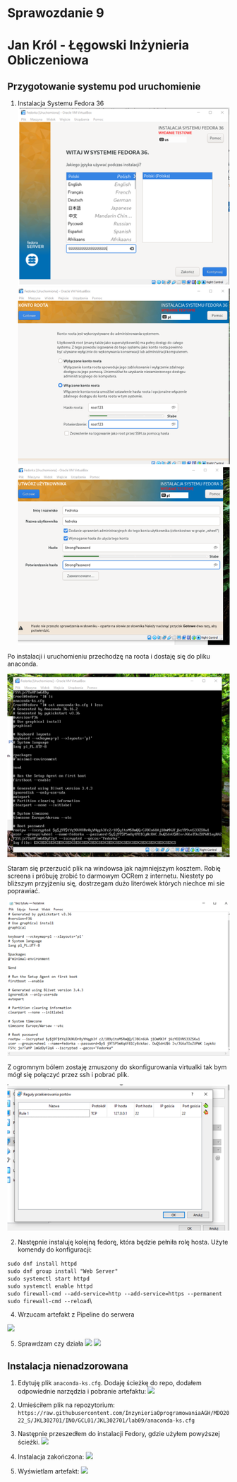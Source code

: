 # Sprawozdanie 9
# Jan Król - Łęgowski Inżynieria Obliczeniowa

## Przygotowanie systemu pod uruchomienie

1. Instalacja Systemu Fedora 36
![](./1.PNG)
![](./2.PNG)
![](./3.PNG)

Po instalacji i uruchomieniu przechodzę na roota i dostaję się do pliku anaconda.

![](./4.PNG)

Staram się przerzucić plik na windowsa jak najmniejszym kosztem. Robię screena i próbuję zrobić to darmowym OCRem z internetu. Niestety po bliższym przyjżeniu się, dostrzegam dużo literówek których niechce mi sie poprawiać.

![](./5.PNG)

Z ogromnym bólem zostaję zmuszony do skonfigurowania virtualki tak bym mógł się połączyć przez ssh i pobrać plik.

![](./6.PNG)



2. Następnie instaluję kolejną fedorę, która będzie pełniła rolę hosta. Użyte komendy do konfiguracji:

```sudo dnf install httpd```\
```sudo dnf group install "Web Server"```\
```sudo systemctl start httpd```\
```sudo systemctl enable httpd```\
```sudo firewall-cmd --add-service=http --add-service=https --permanent```\
```sudo firewall-cmd --reload```\

4. Wrzucam artefakt z Pipeline do serwera

![](./7.PNG)

5. Sprawdzam czy działa 
![](./8.PNG)
![](./9.PNG)


## Instalacja nienadzorowana

1. Edytuję plik ```anaconda-ks.cfg```. Dodaję ścieżkę do repo, dodałem odpowiednie narzędzia i pobranie artefaktu:
![](./10.PNG)

2. Umieściłem plik na repozytorium:
```https://raw.githubusercontent.com/InzynieriaOprogramowaniaAGH/MDO2022_S/JKL302701/INO/GCL01/JKL302701/lab09/anaconda-ks.cfg```

3. Następnie przeszedłem do instalacji Fedory, gdzie użyłem powyższej ścieżki.
![](./11.PNG)

4. Instalacja zakończona:
![](./12.PNG)

5. Wyświetlam artefakt:
![](./13.PNG)